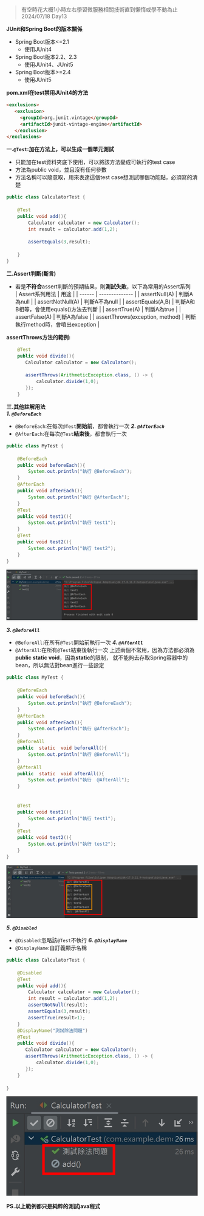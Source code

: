 >有空時花大概1小時左右學習微服務相關技術直到懶惰或學不動為止 2024/07/18 Day13

**JUnit和Spring Boot的版本關係**  
- Spring Boot版本<=2.1
  - 使用JUnit4
- Spring Boot版本2.2、2.3
  - 使用JUnit4、JUnit5
- Spring Boot版本>=2.4
  - 使用JUnit5

**pom.xml在test禁用JUnit4的方法**
```html
<exclusions>
   <exclusion>
     <groupId>org.junit.vintage</groupId>
     <artifactId>junit-vintage-engine</artifactId>
   </exclusion>
</exclusions>
```

**一.`@Test`:加在方法上，可以生成一個單元測試**  
- 只能加在test資料夾底下使用，可以將該方法變成可執行的test case
- 方法為public void，並且沒有任何參數
- 方法名稱可以隨意取，用來表達這個test case想測試哪個功能點，必須寫的清楚
```java
public class CalculatorTest {

    @Test
    public void add(){
        Calculator calculator = new Calculator();
        int result = calculator.add(1,2);

        assertEquals(3,result);

    }
}
```
**二.Assert判斷(斷言)**  
- 若是**不符合**assert判斷的預期結果，則**測試失敗**，以下為常用的Assert系列  
| Assert系列用法   | 用途           |
| ------ | -------------- |
| assertNull(A)                   | 判斷A為null                          |
| assertNotNull(A)                | 判斷A不為null                        |
| assertEquals(A,B)               | 判斷A和B相等，會使用equals()方法去判斷 |
| assertTrue(A)                   | 判斷A為true                          |
| assertFalse(A)                  | 判斷A為false                         |
| assertThrows(exception, method) | 判斷執行method時，會噴出exception     |

**assertThrows方法的範例:**  
```java
    @Test
    public void divide(){
       Calculator calculator = new Calculator();

       assertThrows(ArithmeticException.class, () -> {
           calculator.divide(1,0);
       });
    }
```
**三.其他註解用法**  
***1. `@BeforeEach`***  
- `@BeforeEach`:在每次`@Test`**開始前**，都會執行一次
***2. `@AfterEach`***  
- `@AfterEach`:在每次`@Test`**結束後**，都會執行一次
```java
public class MyTest {

    @BeforeEach
    public void beforeEach(){
        System.out.println("執行 @BeforeEach");
    }
    @AfterEach
    public void afterEach(){
        System.out.println("執行 @AfterEach");
    }
    @Test
    public void test1(){
        System.out.println("執行 test1");
    }
    @Test
    public void test2(){
        System.out.println("執行 test2");
    }
}
```
![](https://github.com/daaaaayuu/yuu-notes/blob/main/image/BeforeEach%2BAfterEach.jpg)  

***3. `@BeforeAll`***  
- `@BeforeAll`:在所有`@Test`開始前執行一次
***4. `@AfterAll`***  
- `@AfterAll`:在所有`@Test`結束後執行一次
上述兩個不常用，因為方法都必須為**public static void**，因為**static**的限制，
就不能夠去存取Spring容器中的bean，所以無法對bean進行一些設定
```java
public class MyTest {

    @BeforeEach
    public void beforeEach(){
        System.out.println("執行 @BeforeEach");
    }
    @AfterEach
    public void afterEach(){
        System.out.println("執行 @AfterEach");
    }
    @BeforeAll
    public  static  void beforeAll(){
        System.out.println("執行 @BeforeAll");
    }
    @AfterAll
    public  static  void afterAll(){
        System.out.println("執行  @AfterAll");
    }


    @Test
    public void test1(){
        System.out.println("執行 test1");
    }
    @Test
    public void test2(){
        System.out.println("執行 test2");
    }
}
```
![](https://github.com/daaaaayuu/yuu-notes/blob/main/image/BeforeAll%2BAfterAll.jpg)  

***5. `@Disabled`***  
- `@Disabled`:忽略該`@Test`不執行
***6. `@DisplayName`***  
- `@DisplayName`:自訂義顯示名稱
```java
public class CalculatorTest {

    @Disabled
    @Test
    public void add(){
        Calculator calculator = new Calculator();
        int result = calculator.add(1,2);
        assertNotNull(result);
        assertEquals(3,result);
        assertTrue(result>1);
    }
    @DisplayName("測試除法問題")
    @Test
    public void divide(){
       Calculator calculator = new Calculator();
       assertThrows(ArithmeticException.class, () -> {
           calculator.divide(1,0);
       });
    }
    
}
```
![](https://github.com/daaaaayuu/yuu-notes/blob/main/image/Disabled%2BDisplayName.jpg)  

**PS.以上範例都只是純粹的測試java程式**


